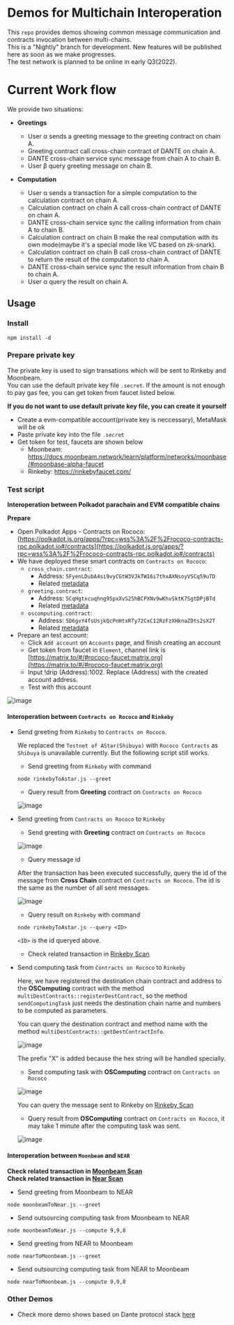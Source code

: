 # Demos for Multichain Interoperation

This `repo` provides demos showing common message communication and contracts invocation between multi-chains.  
This is a "Nightly" branch for development. New features will be published here as soon as we make progresses.  
The test network is planned to be online in early Q3(2022).

# Current Work flow
We provide two situations:
- **Greetings**
  * User α sends a greeting message to the greeting contract on chain A.
  * Greeting contract call cross-chain contract of DANTE on chain A.
  * DANTE cross-chain service sync message from chain A to chain B.
  * User β query greeting message on chain B.

- **Computation**
  * User α sends a transaction for a simple computation to the calculation contract on chain A.
  * Calculation contract on chain A call cross-chain contract of DANTE on chain A.
  * DANTE cross-chain service sync the calling information from chain A to chain B.
  * Calculation contract on chain B make the real computation with its own mode(maybe it's a special mode like VC based on zk-snark).
  * Calculation contract on chain B call cross-chain contract of DANTE to return the result of the computation to chain A.
  * DANTE cross-chain service sync the result information from chain B to chain A.
  * User α query the result on chain A.

## Usage

### Install
```
npm install -d
```

### Prepare private key
The private key is used to sign transations which will be sent to Rinkeby and Moonbeam.  
You can use the default private key file `.secret`. If the amount is not enough to pay gas fee, you can get token from faucet listed below.  

**If you do not want to use default private key file, you can create it yourself**
- Create a evm-compatible account(private key is neccessary), MetaMask will be ok
- Paste private key into the file `.secret`
- Get token for test, faucets are shown below
  - Moonbeam: https://docs.moonbeam.network/learn/platform/networks/moonbase/#moonbase-alpha-faucet
  - Rinkeby: https://rinkebyfaucet.com/

### Test script

**Interoperation between Polkadot parachain and EVM compatible chains**

**Prepare**
- Open Polkadot Apps - Contracts on Rococo: [https://polkadot.js.org/apps/?rpc=wss%3A%2F%2Frococo-contracts-rpc.polkadot.io#/contracts](https://polkadot.js.org/apps/?rpc=wss%3A%2F%2Frococo-contracts-rpc.polkadot.io#/contracts)
- We have deployed these smart contracts on `Contracts on Rococo`:
    - `cross_chain.contract`: 
        - Address: `5FyenLDubA4si9vyCGtW3VJkTW16i7thxAXNsoyVSCq59uTD`
        - Related [metadata](../../src/ink!/core-contract/bin/)
    - `greeting.contract`:          
        - Address: `5CqHgtxcuqhng95pxXvS25hBCPXNv9wKhvSktK7SgtDPjBTd`
        - Related [metadata](../../src/ink!/usage-contract/greeting/bin/)
    - `oscomputing.contract`:
        - Address: `5D6gvY4fsUsjkQcPnHtxRTy72CxC12RzFzXHknaZDts2sX2T`
        - Related [metadata](../../src/ink!/usage-contract/oscomputing/bin/)
- Prepare an test account:
    - Click `Add account` on `Accounts` page, and finish creating an account
    - Get token from faucet in `Element`, channel link is [https://matrix.to/#/#rococo-faucet:matrix.org](https://matrix.to/#/#rococo-faucet:matrix.org)
    - Input !drip (Address):1002. Replace (Address) with the created account address.
    - Test with this account

![image](https://user-images.githubusercontent.com/83757490/174969528-b880803b-1e27-47d0-80cb-d4bed375cf1d.png)

#### **Interoperation between `Contracts on Rococo` and `Rinkeby`**

- Send greeting from `Rinkeby` to `Contracts on Rococo`. 

  We replaced the `Testnet of AStar(Shibuya)` with `Rococo Contracts` as `Shibuya` is unavailable currently. But the following script still works.

  - Send greeting from `Rinkeby` with command
  
  ```
  node rinkebyToAstar.js --greet
  ```

  - Query result from **Greeting** contract on `Contracts on Rococo`

  ![image](https://user-images.githubusercontent.com/83757490/174969839-f4733c11-02b7-4c82-942c-5cecbff87e51.png)

- Send greeting from `Contracts on Rococo` to `Rinkeby`

  - Send greeting with **Greeting** contract on `Contracts on Rococo`

  ![image](https://user-images.githubusercontent.com/83757490/174970370-b6cc7bf5-dc77-45c6-b377-7316b2c88529.png)

  - Query message id
  
  After the transaction has been executed successfully, query the id of the message from **Cross Chain** contract on `Contracts on Rococo`. The id is the same as the number of all sent messages.

  ![image](https://user-images.githubusercontent.com/83757490/175046819-1c4adfca-ea46-466d-a0bb-0bb75d68bfd4.png)

  - Query result on `Rinkeby` with command
  
  ```
  node rinkebyToAstar.js --query <ID>
  ```
  `<ID>` is the id queryed above. 
  
  - Check related transaction in [Rinkeby Scan](https://rinkeby.etherscan.io/)


- Send computing task from `Contracts on Rococo` to `Rinkeby`

  Here, we have registered the destination chain contract and address to the **OSComputing** contract with the method `multiDestContracts::registerDestContract`, so the method `sendComputingTask` just needs the destination chain name and numbers to be computed as parameters.

  You can query the destination contract and method name with the method `multiDestContracts::getDestContractInfo`.

  ![image](https://user-images.githubusercontent.com/83757490/175050523-834eefc0-f742-4cec-9e3d-ff23a1a24482.png)

  The prefix "X" is added because the hex string will be handled specially.

  - Send computing task with **OSComputing** contract on `Contracts on Rococo`

  ![image](https://user-images.githubusercontent.com/83757490/174970600-bb4855ff-5a7f-4b1f-b744-193d97c297fe.png)

  You can query the message sent to Rinkeby on [Rinkeby Scan](https://rinkeby.etherscan.io/address/0x359d5510405093f7Ea15408a0A3F52c52730A77e)

  - Query result from **OSComputing** contract on `Contracts on Rococo`, it may take 1 minute after the computing task was sent.

  ![image](https://user-images.githubusercontent.com/83757490/174970671-81320a68-4d66-407f-8998-a85aee26fdb9.png)

#### **Interoperation between `Moonbeam` and `NEAR`**  

**Check related transaction in [Moonbeam Scan](https://moonbase.moonscan.io/)**  
**Check related transaction in [Near Scan](https://explorer.testnet.near.org/)**

- Send greeting from Moonbeam to NEAR
```
node moonbeamToNear.js --greet
```

- Send outsourcing computing task from Moonbeam to NEAR
```
node moonbeamToNear.js --compute 9,9,8
```

- Send greeting from NEAR to Moonbeam
```
node nearToMoonbeam.js --greet
```

- Send outsourcing computing task from NEAR to Moonbeam 
```
node nearToMoonbeam.js --compute 9,9,8
```

### Other Demos
* Check more demo shows based on Dante protocol stack [here](https://github.com/dantenetwork/Demo-Show)
